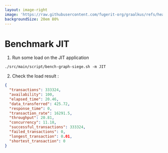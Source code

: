 ```yaml
---
layout: image-right
image: 'https://raw.githubusercontent.com/fugerit-org/graalkus/refs/heads/main/src/main/docs/slidev/graalkus/images/01_step_04_jit_plot_b.png'
backgroundSize: 20em 80%
---
```


# Benchmark JIT

<v-clicks depth="1">

1. Run some load on the JIT application

```shell
./src/main/script/bench-graph-siege.sh -m JIT
```

2. Check the load result :

```json
{
  "transactions": 333324,
  "availability": 100,
  "elapsed_time": 20.46,
  "data_transferred": 425.72,
  "response_time": 0,
  "transaction_rate": 16291.5,
  "throughput": 20.81,
  "concurrency": 11.18,
  "successful_transactions": 333324,
  "failed_transactions": 0,
  "longest_transaction": 0.01,
  "shortest_transaction": 0
}
```

<arrow v-click="[5, 6]" x1="400" y1="200" x2="280" y2="320" color="#953" width="2" arrowSize="1" />

</v-clicks>

<!--
You can have `style` tag in markdown to override the style for the current page.
Learn more: https://sli.dev/features/slide-scope-style
-->